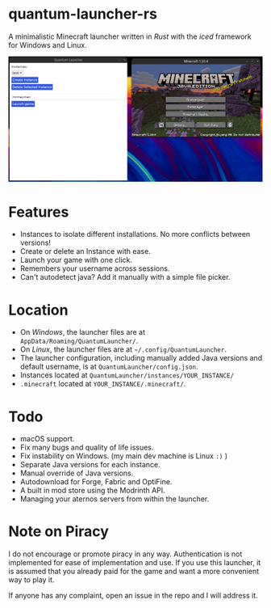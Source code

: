 # quantum-launcher-rs
A minimalistic Minecraft launcher written in *Rust* with the *iced* framework for Windows and Linux.

![Preview](quantum_launcher.png)

# Features
- Instances to isolate different installations. No more conflicts between versions!
- Create or delete an Instance with ease.
- Launch your game with one click.
- Remembers your username across sessions.
- Can't autodetect java? Add it manually with a simple file picker.

# Location
- On *Windows*, the launcher files are at `AppData/Roaming/QuantumLauncher/`.
- On *Linux*, the launcher files are at `~/.config/QuantumLauncher`.
- The launcher configuration, including manually added Java versions and default username, is at `QuantumLauncher/config.json`.
- Instances located at `QuantumLauncher/instances/YOUR_INSTANCE/`
- `.minecraft` located at `YOUR_INSTANCE/.minecraft/`.

# Todo
- macOS support.
- Fix many bugs and quality of life issues.
- Fix instability on Windows. (my main dev machine is Linux `:)` ) 
- Separate Java versions for each instance.
- Manual override of Java versions.
- Autodownload for Forge, Fabric and OptiFine.
- A built in mod store using the Modrinth API.
- Managing your aternos servers from within the launcher.

# Note on Piracy
I do not encourage or promote piracy in any way. Authentication is not implemented for ease of implementation and use. If you use this launcher, it is assumed that you already paid for the game and want a more convenient way to play it.

If anyone has any complaint, open an issue in the repo and I will address it.